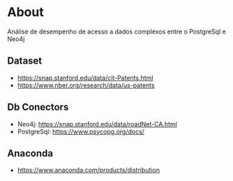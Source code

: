 # About
Análise de desempenho de acesso a dados complexos entre o PostgreSql e Neo4j

## Dataset
 - https://snap.stanford.edu/data/cit-Patents.html 
 - https://www.nber.org/research/data/us-patents
 
## Db Conectors
 - Neo4j: https://snap.stanford.edu/data/roadNet-CA.html 
 - PostgreSql: https://www.psycopg.org/docs/

## Anaconda
 - https://www.anaconda.com/products/distribution
